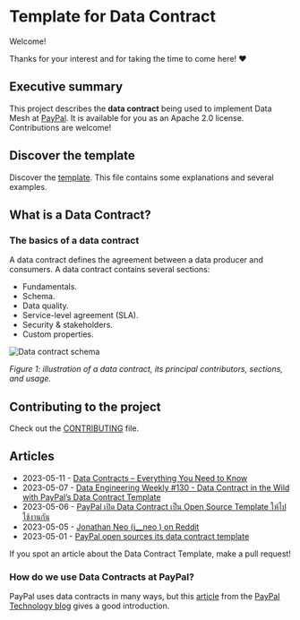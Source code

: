 # Template for Data Contract

Welcome! 

Thanks for your interest and for taking the time to come here! ❤️

## Executive summary
This project describes the **data contract** being used to implement Data Mesh at [PayPal](https://about.pypl.com/). It is available for you as an Apache 2.0 license. Contributions are welcome!

## Discover the template
Discover the [template](https://github.com/AIDAUserGroup/data-contract-template/blob/main/docs/README.md). This file contains some explanations and several examples.

## What is a Data Contract?

### The basics of a data contract
A data contract defines the agreement between a data producer and consumers. A data contract contains several sections:
* Fundamentals.
* Schema.
* Data quality.
* Service-level agreement (SLA).
* Security & stakeholders.
* Custom properties.

![Data contract schema](../../docs/img/data-contract-v2.2-schema.png "Data contract schema")

*Figure 1: illustration of a data contract, its principal contributors, sections, and usage.*

## Contributing to the project
Check out the [CONTRIBUTING](https://github.com/AIDAUserGroup/data-contract-template/blob/main/CONTRIBUTING.md) file.

## Articles 

 * 2023-05-11 - [Data Contracts – Everything You Need to Know](https://www.montecarlodata.com/blog-data-contracts-explained/)
 * 2023-05-07 - [Data Engineering Weekly #130 - Data Contract in the Wild with PayPal’s Data Contract Template](https://www.dataengineeringweekly.com/p/data-engineering-weekly-130)
 * 2023-05-06 - [PayPal เปิด Data Contract เป็น Open Source Template ให้ไปใช้งานกัน](https://discuss.dataengineercafe.io/t/paypal-data-contract-open-source-template/581/1)
 * 2023-05-05 - [Jonathan Neo (j__neo ) on Reddit](https://www.reddit.com/r/dataengineering/comments/137glbo/comment/jixw5hj/?utm_source=reddit&utm_medium=web2x&context=3)
 * 2023-05-01 - [PayPal open sources its data contract template](https://jgp.ai/2023/05/01/paypal-open-sources-its-data-contract-template/)

If you spot an article about the Data Contract Template, make a pull request! 

### How do we use Data Contracts at PayPal?
PayPal uses data contracts in many ways, but this [article](https://medium.com/paypal-tech/the-next-generation-of-data-platforms-is-the-data-mesh-b7df4b825522) from the [PayPal Technology blog](https://medium.com/paypal-tech) gives a good introduction.


